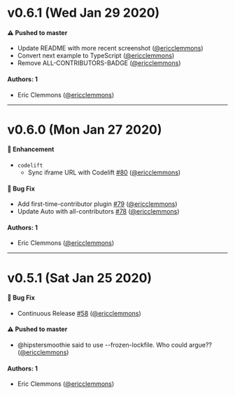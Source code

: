 # v0.6.1 (Wed Jan 29 2020)

#### ⚠️  Pushed to master

- Update README with more recent screenshot  ([@ericclemmons](https://github.com/ericclemmons))
- Convert next example to TypeScript  ([@ericclemmons](https://github.com/ericclemmons))
- Remove ALL-CONTRIBUTORS-BADGE  ([@ericclemmons](https://github.com/ericclemmons))

#### Authors: 1

- Eric Clemmons ([@ericclemmons](https://github.com/ericclemmons))

---

# v0.6.0 (Mon Jan 27 2020)

#### 🚀  Enhancement

- `codelift`
  - Sync iframe URL with Codelift [#80](https://github.com/ericclemmons/codelift/pull/80) ([@ericclemmons](https://github.com/ericclemmons))

#### 🐛  Bug Fix

- Add first-time-contributor plugin [#79](https://github.com/ericclemmons/codelift/pull/79) ([@ericclemmons](https://github.com/ericclemmons))
- Update Auto with all-contributors [#78](https://github.com/ericclemmons/codelift/pull/78) ([@ericclemmons](https://github.com/ericclemmons))

#### Authors: 1

- Eric Clemmons ([@ericclemmons](https://github.com/ericclemmons))

---

# v0.5.1 (Sat Jan 25 2020)

#### 🐛  Bug Fix

- Continuous Release [#58](https://github.com/ericclemmons/codelift/pull/58) ([@ericclemmons](https://github.com/ericclemmons))

#### ⚠️  Pushed to master

- @hipstersmoothie said to use --frozen-lockfile. Who could argue??  ([@ericclemmons](https://github.com/ericclemmons))

#### Authors: 1

- Eric Clemmons ([@ericclemmons](https://github.com/ericclemmons))